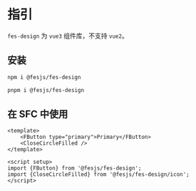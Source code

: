 # 指引

`fes-design` 为 `vue3` 组件库，不支持 `vue2`。

## 安装

```bash
npm i @fesjs/fes-design
```

```bash
pnpm i @fesjs/fes-design
```

## 在 SFC 中使用

```vue
<template>
    <FButton type="primary">Primary</FButton>
    <CloseCircleFilled />
</template>

<script setup>
import {FButton} from '@fesjs/fes-design';
import {CloseCircleFilled} from '@fesjs/fes-design/icon';
</script>
```




